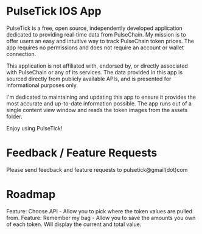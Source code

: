 # PulseTick IOS App
PulseTick is a free, open source, independently developed application dedicated to providing real-time data from PulseChain. My mission is to offer users an easy and intuitive way to track PulseChain token prices. The app requires no permissions and does not require an account or wallet connection. 

This application is not affiliated with, endorsed by, or directly associated with PulseChain or any of its services. The data provided in this app is sourced directly from publicly available APIs, and is presented for informational purposes only.

I'm dedicated to maintaining and updating this app to ensure it provides the most accurate and up-to-date information possible. The app runs out of a single content view window and reads the token images from the assets folder.

Enjoy using PulseTick!

# Feedback / Feature Requests
Please send feedback and feature requests to pulsetick@gmail(dot)com


# Roadmap
Feature: Choose API - Allow you to pick where the token values are pulled from.
Feature: Remember my bag - Allow you to save the amounts you own of each token. Will display the current and total value.
